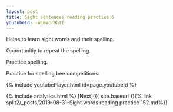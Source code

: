 ```yaml
---
layout: post
title: Sight sentences reading practice 6
youtubeId: -wLmVcr9hTI
---
```

 
 
Helps to learn sight words and their spelling.

Opportunitiy to repeat the spelling. 

Practice spelling. 
 
Practice for spelling bee competitions. 
 
{% include youtubePlayer.html id=page.youtubeId %}
 
 
{% include analytics.html %} 
[Next]({{ site.baseurl }}{% link  split2/_posts/2019-08-31-Sight words reading practice 152.md%})
 
